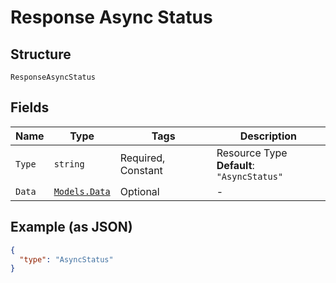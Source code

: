 
# Response Async Status

## Structure

`ResponseAsyncStatus`

## Fields

| Name | Type | Tags | Description |
|  --- | --- | --- | --- |
| `Type` | `string` | Required, Constant | Resource Type<br>**Default**: `"AsyncStatus"` |
| `Data` | [`Models.Data`](../../doc/models/data.md) | Optional | - |

## Example (as JSON)

```json
{
  "type": "AsyncStatus"
}
```

